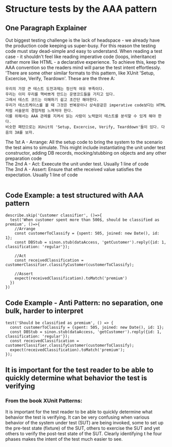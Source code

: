 # Structure tests by the AAA pattern

## One Paragraph Explainer
Out biggest testing challenge is the lack of headspace - we already have the production code keeping us super-busy. For this reason the testing code must stay dead-simple and easy to understand. When reading a test case - it shouldn't feel like reading imperative code (loops, inheritance) rather more like HTML - a declarative experience. To achieve this, keep the AAA convention so the readers mind will parse the test intent effortlessly. 'There are some other similar formats to this pattern, like XUnit 'Setup, Excercise, Verify, Teardown'. These are the three A:

```
우리의 가장 큰 테스트 도전과제는 정신적 여유 부족이다. 
우리는 이미 우리를 핵바쁘게 만드는 운영코드들을 가지고 있다. 
그래서 테스트 코드는 이해하기 쉽고 초간단 해야한다. 
우리가 테스트케이스를 볼 때 그것은 반복문이나 상속문같은 imperative code보다는 HTML처럼 서술문의 경험처럼 느껴져야 한다. 
이를 위해서는 AAA 관례를 지켜서 읽는 사람이 노력없이 테스트를 분석할 수 있게 해야 한다. 
비슷한 패턴으로는 XUnit의 'Setup, Excercise, Verify, Tearddown'들이 있다. 다음의 3A를 보자. 
```

The 1st A - Arrange: All the setup code to bring the system to the scenario the test aims to simulate. This might include instantiating the unit under test constructor, adding DB records, mocking/stubbing on objects and any other preparation code
<br>
The 2nd A - Act: Exeecute the unit under test. Usually 1 line of code
<br>
The 3nd A - Assert: Ensure that ethe received value satisfies the expectation. Usually 1 line of code

```
```

## Code Example: a test structured with AAA pattern
```
describe.skip('Customer classifier', ()=>{
  test('When customer spent more than 500$, should be classified as premium', ()=>{
    //Arrange
    const customerToClassify = {spent: 505, joined: new Date(), id: 1};
    const DBStub = sinon.stub(dataAccess, 'getCustomer').reply({id: 1, classification: 'regular'});
    
    //Act
    const receivedClassification = customerClassifier.classifyCustomer(customerToClassify);
    
    //Assert
    expect(receivedClassification).toMatch('premium')    
  })
})
```

## Code Example - Anti Pattern: no separation, one bulk, harder to interpret
```
test('Should be classified as premium', () => {
  const customerToClassify = {spent: 505, joined: new Date(), id: 1};
  const DBStub = sinon.stub(dataAccess, 'getCustomer').reply({id: 1, classification: 'regular'});
  const receivedClassification = customerClassifier.classifyCustomer(customerToClassify);
  expect(receivedClassification).toMatch('premium');
});
```

## It is important for the test reader to be able to quickly determine what behavior the test is verifying
### From the book XUnit Patterns:
It is important for the test reader to be able to quickly determine what behavior the test is verifying. It can be very confusing when various behavior of the system under test (SUT) are being invoked, some to set up the pre-test state (fixture) of the SUT, others to exercise the SUT and yet others to verify the post-test state of the SUT. Clearly identifying t he four phases makes the intent of the test much easier to see.
